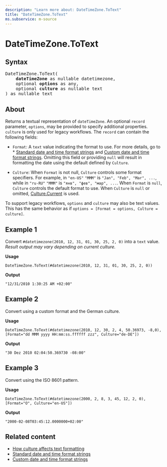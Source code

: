 ```yaml
---
description: "Learn more about: DateTimeZone.ToText"
title: "DateTimeZone.ToText"
ms.subservice: m-source
---
```

# DateTimeZone.ToText

## Syntax

<pre>
DateTimeZone.ToText(
    <b>dateTimeZone</b> as nullable datetimezone,
    optional <b>options</b> as any,
    optional <b>culture</b> as nullable text
) as nullable text
</pre>
  
## About

Returns a textual representation of `dateTimeZone`. An optional `record` parameter, `options`, may be provided to specify additional properties. `culture` is only used for legacy workflows. The `record` can contain the following fields:

* `Format`: A `text` value indicating the format to use. For more details, go to * [Standard date and time format strings](standard-date-and-time-format-strings.md) and [Custom date and time format strings](custom-date-and-time-format-strings.md). Omitting this field or providing `null` will result in formatting the date using the default defined by `Culture`.

* `Culture`: When `Format` is not null, `Culture` controls some format specifiers. For example, in `"en-US"` `"MMM"` is `"Jan", "Feb", "Mar", ...`, while in `"ru-RU"` `"MMM"` is `"янв", "фев", "мар", ...`. When `Format` is `null`, `Culture` controls the default format to use. When `Culture` is `null` or omitted, [Culture.Current](culture-current.md) is used.

To support legacy workflows, `options` and `culture` may also be text values. This has the same behavior as if `options = [Format = options, Culture = culture]`.

## Example 1

Convert `#datetimezone(2010, 12, 31, 01, 30, 25, 2, 0)` into a `text` value. *Result output may vary depending on current culture.*

**Usage**

```powerquery-m
DateTimeZone.ToText(#datetimezone(2010, 12, 31, 01, 30, 25, 2, 0))
```

**Output**

`"12/31/2010 1:30:25 AM +02:00"`

## Example 2

Convert using a custom format and the German culture.

**Usage**

```powerquery-m
DateTimeZone.ToText(#datetimezone(2010, 12, 30, 2, 4, 50.36973, -8,0), [Format="dd MMM yyyy HH:mm:ss.ffffff zzz", Culture="de-DE"])
```

**Output**

`"30 Dez 2010 02:04:50.369730 -08:00"`

## Example 3

Convert using the ISO 8601 pattern.

**Usage**

```powerquery-m
DateTimeZone.ToText(#datetimezone(2000, 2, 8, 3, 45, 12, 2, 0),[Format="O", Culture="en-US"])
```

**Output**

`"2000-02-08T03:45:12.0000000+02:00"`

## Related content

* [How culture affects text formatting](how-culture-affects-text-formatting.md)
* [Standard date and time format strings](standard-date-and-time-format-strings.md)
* [Custom date and time format strings](custom-date-and-time-format-strings.md)
